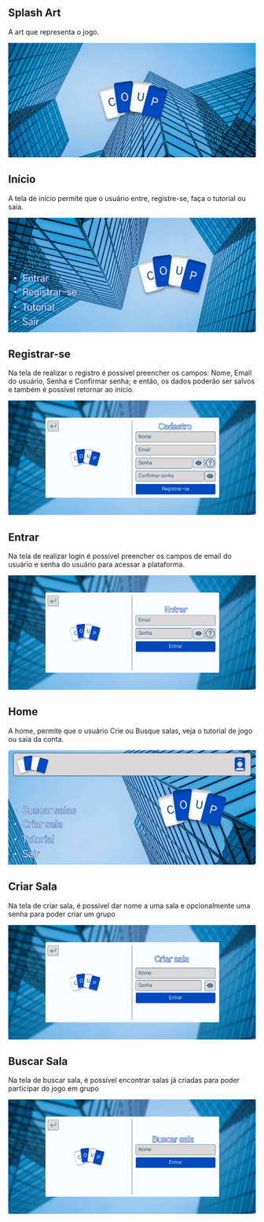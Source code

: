 ## Splash Art
A art que representa o jogo.

![Splash art](imagens_design/Splash_art.png)

## Início
A tela de início permite que o usuário entre, registre-se, faça o tutorial ou saia.

![Início](imagens_design/Inicio.png)

## Registrar-se
Na tela de realizar o registro é possível preencher os campos: Nome, Email do usuário, Senha e Confirmar senha; e então, os dados poderão ser salvos e também é possível retornar ao início.

![Registro](imagens_design/Registrar-se.png)

## Entrar
Na tela de realizar login é possível preencher os campos de email do usuário e senha do usuário para acessar a plataforma.

![Entrar](imagens_design/Entrar.png)

## Home
A home, permite que o usuário Crie ou Busque salas, veja o tutorial de jogo ou saia da conta.

![Home logado](imagens_design/Home.png)

## Criar Sala
Na tela de criar sala, é possível dar nome a uma sala e opcionalmente uma senha para poder criar um grupo

![Criar Sala](imagens_design/Criar_sala.png)

## Buscar Sala
Na tela de buscar sala, é possível encontrar salas já criadas para poder participar do jogo em grupo

![Buscar Sala](imagens_design/Buscar_sala.png)
